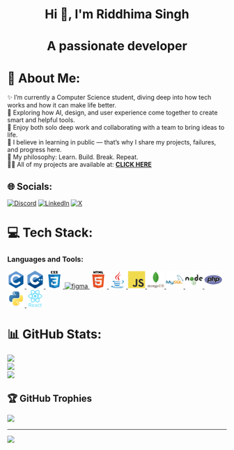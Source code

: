 <h1 align="center">Hi 👋, I'm Riddhima Singh</h1>
<h1 align="center">A passionate developer</h1>

# 💫 About Me:
✨ I’m currently a Computer Science student, diving deep into how tech works and how it can make life better. <br> 🌱 Exploring how AI, design, and user experience come together to create smart and helpful tools. <br> 🤝 Enjoy both solo deep work and collaborating with a team to bring ideas to life. <br> 📖 I believe in learning in public — that’s why I share my projects, failures, and progress here. <br> 🎯 My philosophy: Learn. Build. Break. Repeat. <br>👨‍💻 All of my projects are available at: [**CLICK HERE**](https://github.com/Riddhima-Singh?tab=repositories) <br>

## 🌐 Socials:
[![Discord](https://img.shields.io/badge/Discord-%237289DA.svg?logo=discord&logoColor=white)](https://discord.gg/3U8C8BpZ) [![LinkedIn](https://img.shields.io/badge/LinkedIn-%230077B5.svg?logo=linkedin&logoColor=white)](https://www.linkedin.com/in/riddhima-singh-11a39428b/) [![X](https://img.shields.io/badge/X-black.svg?logo=X&logoColor=white)](https://x.com/Riddhima004s) 

# 💻 Tech Stack:
<h3 align="left">Languages and Tools:</h3>
<p align="left"> <a href="https://www.cprogramming.com/" target="_blank" rel="noreferrer"> <img src="https://raw.githubusercontent.com/devicons/devicon/master/icons/c/c-original.svg" alt="c" width="40" height="40"/> </a> <a href="https://www.w3schools.com/cpp/" target="_blank" rel="noreferrer"> <img src="https://raw.githubusercontent.com/devicons/devicon/master/icons/cplusplus/cplusplus-original.svg" alt="cplusplus" width="40" height="40"/> </a> <a href="https://www.w3schools.com/css/" target="_blank" rel="noreferrer"> <img src="https://raw.githubusercontent.com/devicons/devicon/master/icons/css3/css3-original-wordmark.svg" alt="css3" width="40" height="40"/> </a> <a href="https://www.figma.com/" target="_blank" rel="noreferrer"> <img src="https://www.vectorlogo.zone/logos/figma/figma-icon.svg" alt="figma" width="40" height="40"/> </a> <a href="https://www.w3.org/html/" target="_blank" rel="noreferrer"> <img src="https://raw.githubusercontent.com/devicons/devicon/master/icons/html5/html5-original-wordmark.svg" alt="html5" width="40" height="40"/> </a> <a href="https://www.java.com" target="_blank" rel="noreferrer"> <img src="https://raw.githubusercontent.com/devicons/devicon/master/icons/java/java-original.svg" alt="java" width="40" height="40"/> </a> <a href="https://developer.mozilla.org/en-US/docs/Web/JavaScript" target="_blank" rel="noreferrer"> <img src="https://raw.githubusercontent.com/devicons/devicon/master/icons/javascript/javascript-original.svg" alt="javascript" width="40" height="40"/> </a> <a href="https://www.mongodb.com/" target="_blank" rel="noreferrer"> <img src="https://raw.githubusercontent.com/devicons/devicon/master/icons/mongodb/mongodb-original-wordmark.svg" alt="mongodb" width="40" height="40"/> </a> <a href="https://www.mysql.com/" target="_blank" rel="noreferrer"> <img src="https://raw.githubusercontent.com/devicons/devicon/master/icons/mysql/mysql-original-wordmark.svg" alt="mysql" width="40" height="40"/> </a> <a href="https://nodejs.org" target="_blank" rel="noreferrer"> <img src="https://raw.githubusercontent.com/devicons/devicon/master/icons/nodejs/nodejs-original-wordmark.svg" alt="nodejs" width="40" height="40"/> </a> <a href="https://www.php.net" target="_blank" rel="noreferrer"> <img src="https://raw.githubusercontent.com/devicons/devicon/master/icons/php/php-original.svg" alt="php" width="40" height="40"/> </a> <a href="https://www.python.org" target="_blank" rel="noreferrer"> <img src="https://raw.githubusercontent.com/devicons/devicon/master/icons/python/python-original.svg" alt="python" width="40" height="40"/> </a> <a href="https://reactjs.org/" target="_blank" rel="noreferrer"> <img src="https://raw.githubusercontent.com/devicons/devicon/master/icons/react/react-original-wordmark.svg" alt="react" width="40" height="40"/> </a> </p>

# 📊 GitHub Stats:
![](https://github-readme-stats.vercel.app/api?username=Riddhima-Singh&theme=dark&hide_border=false&include_all_commits=false&count_private=false)<br/>
![](https://github-readme-streak-stats.herokuapp.com/?user=Riddhima-Singh&theme=dark&hide_border=false)<br/>
![](https://github-readme-stats.vercel.app/api/top-langs/?username=Riddhima-Singh&theme=dark&hide_border=false&include_all_commits=false&count_private=false&layout=compact)

## 🏆 GitHub Trophies
![](https://github-profile-trophy.vercel.app/?username=Riddhima-Singh&theme=radical&no-frame=false&no-bg=true&margin-w=4)

---
[![](https://visitcount.itsvg.in/api?id=Riddhima-Singh&icon=0&color=0)](https://visitcount.itsvg.in)

<!-- Proudly created with GPRM ( https://gprm.itsvg.in ) -->
